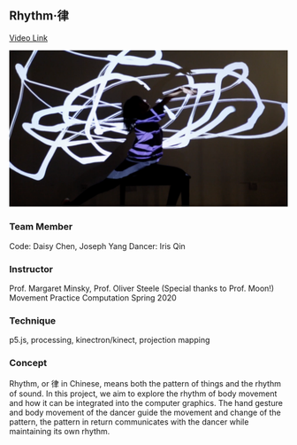 ## Rhythm·律

[Video Link](https://vimeo.com/418311690)

![img](ink.png)

### Team Member
Code: Daisy Chen, Joseph Yang
Dancer: Iris Qin

### Instructor
Prof. Margaret Minsky, Prof. Oliver Steele
(Special thanks to Prof. Moon!)
Movement Practice Computation Spring 2020

### Technique
p5.js, processing, kinectron/kinect, projection mapping

### Concept
Rhythm, or 律 in Chinese, means both the pattern of things and the rhythm of sound. In this project, we aim to explore the rhythm of body movement and how it can be integrated into the computer graphics. The hand gesture and body movement of the dancer guide the movement and change of the pattern, the pattern in return communicates with the dancer while maintaining its own rhythm.
